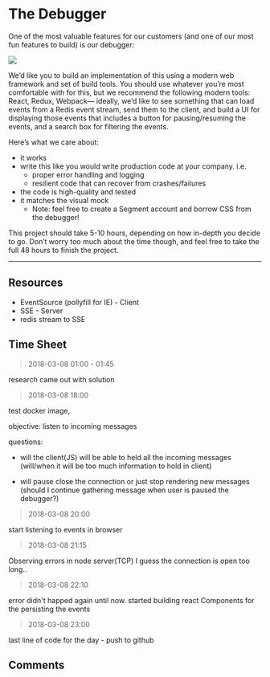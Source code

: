 The Debugger
=====================

One of the most valuable features for our customers (and one of our most fun features to build) is our debugger:

![](https://d2mxuefqeaa7sj.cloudfront.net/s_0214AD4E9A4C26164E7282B23966A47819931F0CE5FC5D9A3E6F435B7923DA7A_1517350155952_image.png)


We’d like you to build an implementation of this using a modern web framework and set of build tools. You should use whatever you’re most comfortable with for this, but we recommend the following modern tools: React, Redux, Webpack— ideally, we’d like to see something that can load events from a Redis event stream, send them to the client, and build a UI for displaying those events that includes a button for pausing/resuming the events, and a search box for filtering the events.


Here’s what we care about:
- it works
- write this like you would write production code at your company. i.e.
  - proper error handling and logging
  - resilient code that can recover from crashes/failures
- the code is high-quality and tested
- it matches the visual mock
  - Note: feel free to create a Segment account and borrow CSS from the debugger!


This project should take 5-10 hours, depending on how in-depth you decide to go. Don’t worry too much about the time though, and feel free to take the full 48 hours to finish the project.

---

Resources
---------

- EventSource (pollyfill for IE) - Client
- SSE - Server
- redis stream to SSE

Time Sheet
----------

> 2018-03-08 01:00 - 01:45

research came out with solution

> 2018-03-08 18:00

test docker image,

objective: listen to incoming messages

questions:

- will the client(JS) will be able to held all the incoming messages (will/when it will be too much information to hold in client)

- will pause close the connection or just stop rendering new messages (should I continue gathering message when user is paused the debugger?)

> 2018-03-08 20:00

start listening to events in browser

> 2018-03-08 21:15

Observing errors in node server(TCP) I guess the connection is open too long..

> 2018-03-08 22:10

error didn't happed again until now.
started building react Components for the persisting the events

> 2018-03-08 23:00

last line of code for the day - push to github

Comments
--------
